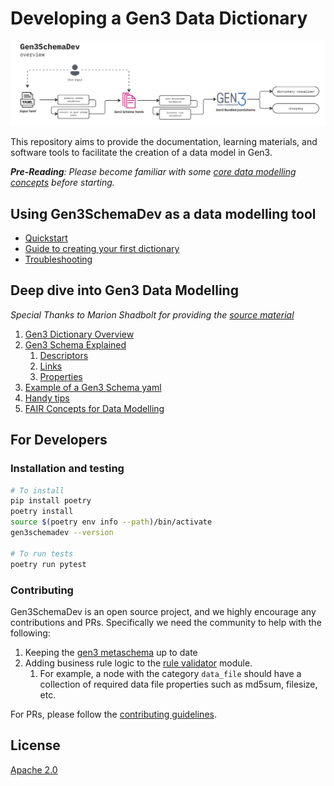 # Developing a Gen3 Data Dictionary

![overview.png](docs/img/overview.png)

This repository aims to provide the documentation, learning materials, and software tools to facilitate the creation of a data model in Gen3.

***Pre-Reading**: Please become familiar with some [core data modelling concepts](docs/core_concepts/pre_reading.md) before starting.*


## Using Gen3SchemaDev as a data modelling tool
- [Quickstart](docs/gen3schemadev/quickstart.md)
- [Guide to creating your first dictionary](docs/gen3schemadev/first_dictionary.md)
- [Troubleshooting](docs/gen3schemadev/troubleshooting.md)


## Deep dive into Gen3 Data Modelling
*Special Thanks to Marion Shadbolt for providing the [source material](https://github.com/AustralianBioCommons/umccr-dictionary/tree/main/docs/schemas)*
1. [Gen3 Dictionary Overview](docs/gen3_data_modelling/dictionary_structure.md)
1. [Gen3 Schema Explained](docs/gen3_data_modelling/schemas.md)
   1. [Descriptors](docs/gen3_data_modelling/descriptors.md)
   2. [Links](docs/gen3_data_modelling/links.md)
   3. [Properties](docs/gen3_data_modelling/properties.md)
2. [Example of a Gen3 Schema yaml](docs/gen3_data_modelling/explainer_schema.yaml)
3. [Handy tips](docs/gen3_data_modelling/handy_tips.md)
4. [FAIR Concepts for Data Modelling](docs/core_concepts/fair.md)

## For Developers

### Installation and testing
```bash
# To install
pip install poetry
poetry install
source $(poetry env info --path)/bin/activate
gen3schemadev --version

# To run tests
poetry run pytest
```

### Contributing
Gen3SchemaDev is an open source project, and we highly encourage any contributions and PRs. Specifically we need the community to help with the following:
1. Keeping the [gen3 metaschema](src/gen3schemadev/schema/schema_templates/gen3_metaschema.yml) up to date 
2. Adding business rule logic to the [rule validator](src/gen3schemadev/validators/rule_validator.py) module. 
   1. For example, a node with the category `data_file` should have a collection of required data file properties such as md5sum, filesize, etc.

For PRs, please follow the [contributing guidelines](CONTRIBUTING.md).

## License
[Apache 2.0](LICENSE)

